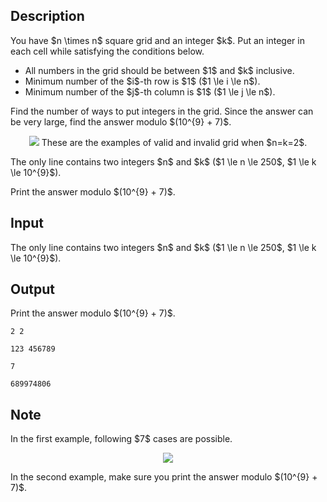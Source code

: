 ## Description

<div><p>You have $n \times n$ square grid and an integer $k$. Put an integer in each cell while satisfying the conditions below.</p><ul> <li> All numbers in the grid should be between $1$ and $k$ inclusive. </li><li> Minimum number of the $i$-th row is $1$ ($1 \le i \le n$). </li><li> Minimum number of the $j$-th column is $1$ ($1 \le j \le n$). </li></ul><p>Find the number of ways to put integers in the grid. Since the answer can be very large, find the answer modulo $(10^{9} + 7)$.</p><center> <img class="tex-graphics" src="file://0tsSdSqZ.png" style="max-width: 100.0%;max-height: 100.0%;"> These are the examples of valid and invalid grid when $n=k=2$. </center></div><div class="input-specification"><p>The only line contains two integers $n$ and $k$ ($1 \le n \le 250$, $1 \le k \le 10^{9}$).</p></div><div class="output-specification"><p>Print the answer modulo $(10^{9} + 7)$.</p></div>

## Input

<p>The only line contains two integers $n$ and $k$ ($1 \le n \le 250$, $1 \le k \le 10^{9}$).</p>

## Output

<p>Print the answer modulo $(10^{9} + 7)$.</p>





```input1
2 2
```




```input2
123 456789
```




```output1
7
```




```output2
689974806
```



## Note

<p>In the first example, following $7$ cases are possible.</p><center> <img class="tex-graphics" src="file://D8P9Inh1.png" style="max-width: 100.0%;max-height: 100.0%;"> </center><p>In the second example, make sure you print the answer modulo $(10^{9} + 7)$.</p>
